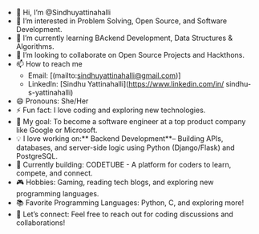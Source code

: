 - 👋 Hi, I’m @Sindhuyattinahalli
- 👀 I’m interested in Problem Solving, Open Source, and Software Development.
- 🌱 I’m currently learning BAckend Development, Data Structures & Algorithms.
- 💞️ I’m looking to collaborate on Open Source Projects and Hackthons.
- 📫 How to reach me
  - Email:    [(mailto:sindhuyattinahalli@gmail.com)]
  - LinkedIn: [Sindhu Yattinahalli](https://www.linkedin.com/in/
sindhu-s-yattinahalli)
- 😄 Pronouns: She/Her
- ⚡ Fun fact: I love coding and exploring new technologies.
-  🎯 My goal: To become a software engineer at a top product company like Google or Microsoft.
- 💡 I love working on:** Backend Development**– Building APIs, databases, and server-side logic using Python (Django/Flask) and PostgreSQL.
- 🚀 Currently building: CODETUBE - A platform for coders to learn, compete, and connect.
- 🎮 Hobbies: Gaming, reading tech blogs, and exploring new programming languages.
- 📚 Favorite Programming Languages: Python, C, and exploring more!
- 🤝 Let’s connect: Feel free to reach out for coding discussions and collaborations!


